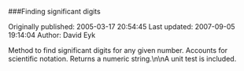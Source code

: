 ###Finding significant digits

Originally published: 2005-03-17 20:54:45
Last updated: 2007-09-05 19:14:04
Author: David Eyk

Method to find significant digits for any given number.  Accounts for scientific notation.  Returns a numeric string.\n\nA unit test is included.